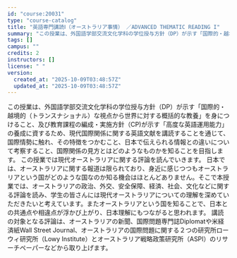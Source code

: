 ```yaml
---
id: "course:20031"
type: "course-catalog"
title: "英語専門講読Ⅰ（オーストラリア事情） ／ADVANCED THEMATIC READING I"
summary: "この授業は、外国語学部交流文化学科の学位授与方針（DP）が示す「国際的・越境的（トランスナショナル）な視点から世界に対する概括的な教養」を身につけること、及び教育課程の編成・実施方針（CP)が示す「高度な英語運用能力」の養成に資するため、現…"
tags: []
campus: ""
credits: 2
instructors: []
license: " "
version:
  created_at: "2025-10-09T03:48:57Z"
  updated_at: "2025-10-09T03:48:57Z"
---
```


この授業は、外国語学部交流文化学科の学位授与方針（DP）が示す「国際的・越境的（トランスナショナル）な視点から世界に対する概括的な教養」を身につけること、及び教育課程の編成・実施方針（CP)が示す「高度な英語運用能力」の養成に資するため、現代国際関係に関する英語文献を講読することを通じて、国際情勢に触れ、その特徴をつかむこと、日本で伝えられる情報との違いについて考察すること、国際関係の見方とはどのようなものかを知ることを目指します。 この授業では現代オーストラリアに関する評論を読んでいきます。 日本では、オーストラリアに関する報道は限られており、身近に感じつつもオーストラリアという国がどのような国なのか知る機会はほとんどありません。そこで本授業では、オーストラリアの政治、外交、安全保障、経済、社会、文化などに関する評論を読み、学生の皆さんには現代オーストラリアについての理解を深めていただきたいと考えています。またオーストラリアという国を知ることで、日本との共通点や相違点が浮かび上がり、日本理解にもつながると思われます。 講読の対象となる評論は、オーストラリアの新聞、国際問題専門誌Diplomatや米経済紙Wall Street Journal、オーストラリアの国際問題に関する２つの研究所ローウィ研究所（Lowy Institute）とオーストラリア戦略政策研究所（ASPI）のリサーチペーパーなどから取り上げます。
